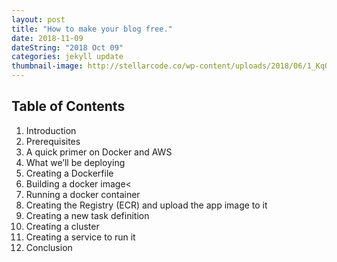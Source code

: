 ```yaml
---
layout: post
title: "How to make your blog free."
date: 2018-11-09
dateString: "2018 Oct 09"
categories: jekyll update
thumbnail-image: http://stellarcode.co/wp-content/uploads/2018/06/1_KqO5C0953HQzafpnBYaTSg.jpeg
---
```

## Table of Contents
1. Introduction
2. Prerequisites
3. A quick primer on Docker and AWS
4. What we’ll be deploying
5. Creating a Dockerfile
6. Building a docker image<
7. Running a docker container
8. Creating the Registry (ECR) and upload the app image to it
9. Creating a new task definition
10. Creating a cluster
11. Creating a service to run it
12. Conclusion